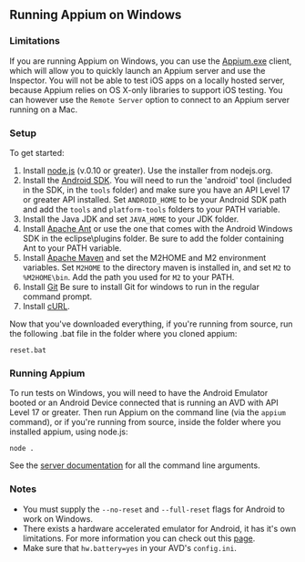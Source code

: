 ## Running Appium on Windows

### Limitations

If you are running Appium on Windows, you can use the
[Appium.exe](https://github.com/appium/appium-dot-exe) client, which will allow
you to quickly launch an Appium server and use the Inspector. You will not be
able to test iOS apps on a locally hosted server, because Appium relies on OS
X-only libraries to support iOS testing. You can however use the `Remote Server`
option to connect to an Appium server running on a Mac.

### Setup

To get started:

1. Install [node.js](http://nodejs.org/download/) (v.0.10 or greater). Use the
   installer from nodejs.org.
1. Install the [Android SDK](http://developer.android.com/sdk/index.html).
   You will need to run the 'android' tool (included in the SDK, in the `tools` folder) and make sure
   you have an API Level 17 or greater API installed. Set `ANDROID_HOME` to be
   your Android SDK path and add the `tools` and `platform-tools` folders to your
   PATH variable.
1. Install the Java JDK and set `JAVA_HOME` to your JDK folder.
1. Install [Apache Ant](http://ant.apache.org/bindownload.cgi) or use the one
   that comes with the Android Windows SDK in the eclipse\plugins folder. Be
   sure to add the folder containing Ant to your PATH variable.
1. Install [Apache Maven](http://maven.apache.org/download.cgi) and set the
   M2HOME and M2 environment variables. Set `M2HOME` to the directory maven is
   installed in, and set `M2` to `%M2HOME\bin`. Add the path you used for `M2` to
   your PATH.
1. Install [Git](http://git-scm.com/download/win) Be sure to install Git for
   windows to run in the regular command prompt.
1. Install [cURL](http://curl.haxx.se/download.html).

Now that you've downloaded everything, if you're running from source, run the
following .bat file in the folder where you cloned appium:

```
reset.bat
```

### Running Appium

To run tests on Windows, you will need to have the Android Emulator booted or
an Android Device connected that is running an AVD with API Level 17 or
greater. Then run Appium on the command line (via the `appium` command), or if
you're running from source, inside the folder where you installed appium, using
node.js:

```
node .
```

See the [server documentation](/docs/en/writing-running-appium/server-args.md) for all the command line
arguments.

### Notes

* You must supply the `--no-reset` and `--full-reset` flags for
  Android to work on Windows.
* There exists a hardware accelerated emulator for Android, it has it's own
  limitations. For more information you can check out this
  [page](/docs/en/appium-setup/android-hax-emulator.md).
* Make sure that `hw.battery=yes` in your AVD's `config.ini`.
